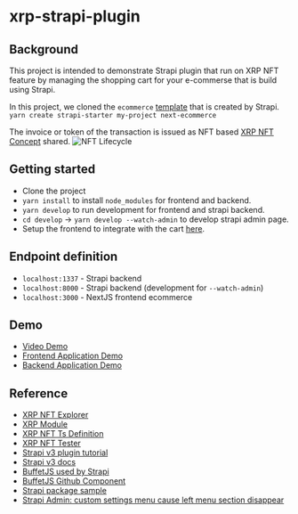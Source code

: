 # xrp-strapi-plugin

## Background

This project is intended to demonstrate Strapi plugin that run on XRP NFT feature by managing the shopping cart for your e-commerse that is build using Strapi.

In this project, we cloned the `ecommerce` [template](https://strapi.io/starters/strapi-starter-next-js-ecommerce) that is created by Strapi.
`yarn create strapi-starter my-project next-ecommerce`

The invoice or token of the transaction is issued as NFT based [XRP NFT Concept](https://xrpl.org/non-fungible-tokens.html) shared.
![NFT Lifecycle](https://xrpl.org/img/nft-lifecycle.png)

## Getting started
- Clone the project
- `yarn install` to install `node_modules` for frontend and backend.
- `yarn develop` to run development for frontend and strapi backend.
- `cd develop` -> `yarn develop --watch-admin` to develop strapi admin page.
- Setup the frontend to integrate with the cart [here](backend/plugins/xrp-cart/README.md).

## Endpoint definition
- `localhost:1337` - Strapi backend
- `localhost:8000` - Strapi backend (development for `--watch-admin`)
- `localhost:3000` - NextJS frontend ecommerce

## Demo
- [Video Demo](https://www.youtube.com/watch?v=2w09NoBm7Dc)
- [Frontend Application Demo](https://xrp-strapi-plugin-ieta56uox-blueorbitz.vercel.app/)
- [Backend Application Demo](https://strapi-xrp-demo.herokuapp.com/admin)

## Reference
- [XRP NFT Explorer](https://nft-devnet.xrpl.org)
- [XRP Module](https://js.xrpl.org/modules.html)
- [XRP NFT Ts Definition](https://github.com/XRPLF/xrpl.js/tree/1e30b4cb4349c084de20dc9ff2f3b6985b6d1498/packages/xrpl/src/models/transactions)
- [XRP NFT Tester](https://github.com/XRPLF/xrpl-dev-portal/blob/master/content/_code-samples/nftoken-tester/js/nftoken-tester.html)
- [Strapi v3 plugin tutorial](https://strapi.io/blog/how-to-create-an-import-content-plugin-part-1-4)
- [Strapi v3 docs](https://docs-v3.strapi.io/developer-docs/latest/development/local-plugins-customization.html)
- [BuffetJS used by Strapi](https://buffetjs.io/storybook/?path=/story/get-started--using-the-fonts)
- [BuffetJS Github Component](https://github.com/strapi/buffet/tree/master/packages/buffetjs-core/src/components)
- [Strapi package sample](https://beta.quod.ai/github/strapi/strapi/answers/details)
- [Strapi Admin: custom settings menu cause left menu section disappear](https://github.com/strapi/strapi/issues/10707)
